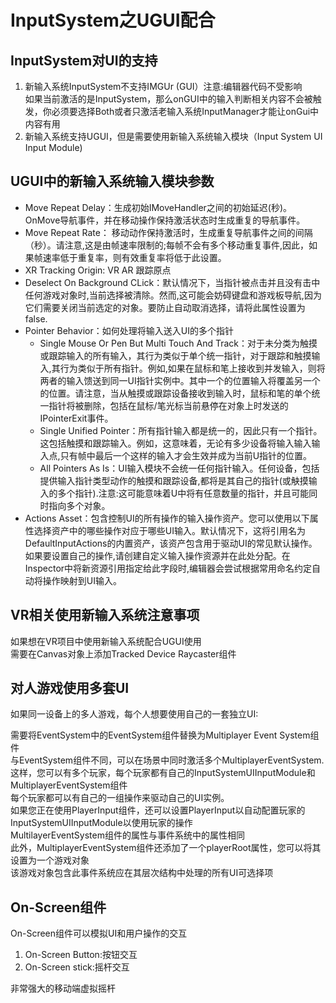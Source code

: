 # InputSystem之UGUI配合

## InputSystem对UI的支持

1. 新输入系统InputSystem不支持IMGUr (GUI）注意:编辑器代码不受影响\
如果当前激活的是InputSystem，那么onGUI中的输入判断相关内容不会被触发，你必须要选择Both或者只激活老输入系统InputManager才能让onGui中内容有用
2. 新输入系统支持UGUI，但是需要使用新输入系统输入模块（Input System UI Input Module)

## UGUI中的新输入系统输入模块参数

- Move Repeat Delay：生成初始IMoveHandler之间的初始延迟(秒)。OnMove导航事件，并在移动操作保持激活状态时生成重复的导航事件。
- Move Repeat Rate： 移动动作保持激活时，生成重复导航事件之间的间隔（秒）。请注意,这是由帧速率限制的;每帧不会有多个移动重复事件,因此，如果帧速率低于重复率，则有效重复率将低于此设置。
- XR Tracking Origin: VR AR 跟踪原点
- Deselect On Background CLick：默认情况下，当指针被点击并且没有击中任何游戏对象时,当前选择被清除。然而,这可能会妨碍键盘和游戏板导航,因为它们需要关闭当前选定的对象。要防止自动取消选择，请将此属性设置为false.
- Pointer Behavior：如何处理将输入送入UI的多个指针
  - Single Mouse Or Pen But Multi Touch And Track：对于未分类为触摸或跟踪输入的所有输入，其行为类似于单个统一指针，对于跟踪和触摸输入,其行为类似于所有指针。例如,如果在鼠标和笔上接收到并发输入，则将两者的输入馈送到同一UI指针实例中。其中一个的位置输入将覆盖另一个的位置。请注意，当从触摸或跟踪设备接收到输入时，鼠标和笔的单个统一指针将被删除，包括在鼠标/笔光标当前悬停在对象上时发送的IPointerExit事件。
  - Single Unified Pointer：所有指针输入都是统一的，因此只有一个指针。这包括触摸和跟踪输入。例如，这意味着，无论有多少设备将输入输入输入点,只有帧中最后一个这样的输入才会生效并成为当前U指针的位置。
  - All Pointers As Is：UI输入模块不会统一任何指针输入。任何设备，包括提供输入指针类型动作的触摸和跟踪设备,都将是其自己的指针(或觖摸输入的多个指针).注意:这可能意味着U中将有任意数量的指针，并且可能同时指向多个对象。
- Actions Asset：包含控制UI的所有操作的输入操作资产。您可以使用以下属性选择资产中的哪些操作对应于哪些UI输入。默认情况下，这将引用名为DefaultInputActions的内置资产，该资产包含用于驱动UI的常见默认操作。如果要设置自己的操作,请创建自定义输入操作资源并在此处分配。在Inspector中将新资源引用指定给此字段时,编辑器会尝试根据常用命名约定自动将操作映射到UI输入。

## VR相关使用新输入系统注意事项

如果想在VR项目中使用新输入系统配合UGUI使用\
需要在Canvas对象上添加Tracked Device Raycaster组件

## 对人游戏使用多套UI

如果同一设备上的多人游戏，每个人想要使用自己的一套独立UI:

需要将EventSystem中的EventSystem组件替换为Multiplayer Event System组件\
与EventSystem组件不同，可以在场景中同时激活多个MultiplayerEventSystem.\
这样，您可以有多个玩家，每个玩家都有自己的InputSystemUIInputModule和MultiplayerEventSystem组件\
每个玩家都可以有自己的一组操作来驱动自己的UI实例。\
如果您正在使用PlayerInput组件，还可以设置PlayerInput以自动配置玩家的InputSystemUIInputModule以使用玩家的操作\
MultilayerEventSystem组件的属性与事件系统中的属性相同\
此外，MultiplayerEventSystem组件还添加了一个playerRoot属性，您可以将其设置为一个游戏对象\
该游戏对象包含此事件系统应在其层次结构中处理的所有UI可选择项

## On-Screen组件

On-Screen组件可以模拟UI和用户操作的交互

1. On-Screen Button:按钮交互
2. On-Screen stick:摇杆交互

非常强大的移动端虚拟摇杆